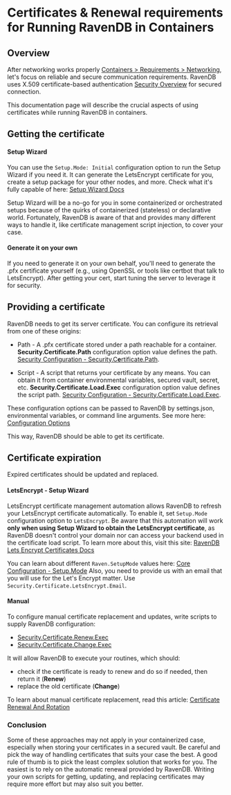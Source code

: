 # Certificates & Renewal requirements for Running RavenDB in Containers


## **Overview**

After networking works properly [Containers > Requirements > Networking](./networking), let's focus on reliable and secure communication requirements.
RavenDB uses X.509 certificate-based authentication [Security Overview](../../../server/security/overview) for secured connection.


This documentation page will describe the crucial aspects of using certificates while running RavenDB in containers.

## Getting the certificate
#### Setup Wizard
You can use the `Setup.Mode: Initial` configuration option to run the Setup Wizard if you need it. It can generate the LetsEncrypt certificate for you, create a setup package for your other nodes, and more.
Check what it's fully capable of here: [Setup Wizard Docs](../../installation/setup-wizard)

Setup Wizard will be a no-go for you in some containerized or orchestrated setups because of the quirks of containerized (stateless) or declarative world.
Fortunately, RavenDB is aware of that and provides many different ways to handle it, like certificate management script injection, to cover your case.


#### Generate it on your own
If you need to generate it on your own behalf, you'll need to generate the .pfx certificate yourself (e.g., using OpenSSL or tools like certbot that talk to LetsEncrypt).
After getting your cert, start tuning the server to leverage it for security.

## Providing a certificate
RavenDB needs to get its server certificate. You can configure its retrieval from one of these origins:

- Path - A .pfx certificate stored under a path reachable for a container.
  **Security.Certificate.Path** configuration option value defines the path. [Security Configuration - Security.C**e**rtificate.Path](../../../server/configuration/security-configuration#security.certificate.path). 

- Script - A script that returns your certificate by any means.
  You can obtain it from container environmental variables, secured vault, secret, etc.
  **Security.Certificate.Load.Exec** configuration option value defines the script path. [Security Configuration - Security.Certificate.Load.Exec](../../../server/configuration/security-configuration#security.certificate.load.exec). 

These configuration options can be passed to RavenDB by settings.json, environmental variables, or command line arguments.
See more here: [Configuration Options](../../../server/configuration/configuration-options)

This way, RavenDB should be able to get its certificate.

## Certificate expiration
Expired certificates should be updated and replaced.

#### LetsEncrypt - Setup Wizard
LetsEncrypt certificate management automation allows RavenDB to refresh your LetsEncrypt certificate automatically.
To enable it, set `Setup.Mode` configuration option to `LetsEncrypt`.
Be aware that this automation will work **only when using Setup Wizard to obtain the LetsEncrypt certificate**, as RavenDB doesn't control your domain nor can access your backend used in the certificate load script.
To learn more about this, visit this site: [RavenDB Lets Encrypt Certificates Docs](../../../server/security/authentication/lets-encrypt-certificates)

You can learn about different `Raven.SetupMode` values here: [Core Configuration - Setup.Mode](../../../server/configuration/core-configuration#setup.mode)
Also, you need to provide us with an email that you will use for the Let's Encrypt matter. Use `Security.Certificate.LetsEncrypt.Email`.

#### Manual
To configure manual certificate replacement and updates, write scripts to supply RavenDB configuration:

- [Security.Certificate.Renew.Exec](../../../server/configuration/security-configuration#security.certificate.renew.exec) 
- [Security.Certificate.Change.Exec](../../../server/configuration/security-configuration#security.certificate.change.exec) 

It will allow RavenDB to execute your routines, which should:

- check if the certificate is ready to renew and do so if needed, then return it (**Renew**) 
- replace the old certificate (**Change**) 

To learn about manual certificate replacement, read this article: [Certificate Renewal And Rotation](../../../server/security/authentication/certificate-renewal-and-rotation)


### Conclusion
Some of these approaches may not apply in your containerized case, especially when storing your certificates in a secured vault.
Be careful and pick the way of handling certificates that suits your case the best.
A good rule of thumb is to pick the least complex solution that works for you.
The easiest is to rely on the automatic renewal provided by RavenDB.
Writing your own scripts for getting, updating, and replacing certificates may require more effort but may also suit you better.

